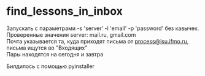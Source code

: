 # find_lessons_in_inbox

Запускать с параметрами -s 'server' -l 'email' -p 'password' без кавычек.  
Проверенные значения server: mail.ru, gmail.com  
Почта указывается та, куда приходят письма от process@isu.ifmo.ru, письма ищутся во "Входящих"  
Пары находятся на сегодня и завтра

Билдилось с помощью pyinstaller
